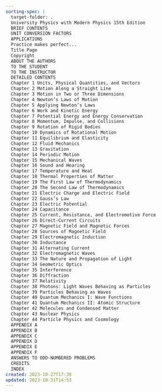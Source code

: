 ```yaml
---
sorting-spec: |
  target-folder: .
  University Physics with Modern Physics 15th Edition
  BRIEF CONTENTS
  UNIT CONVERSION FACTORS
  APPLICATIONS
  Practice makes perfect...
  Title Page
  Copyright
  ABOUT THE AUTHORS
  TO THE STUDENT
  TO THE INSTRUCTOR
  DETAILED CONTENTS
  Chapter 1 Units, Physical Quantities, and Vectors
  Chapter 2 Motion Along a Straight Line
  Chapter 3 Motion in Two or Three Dimensions
  Chapter 4 Newton’s Laws of Motion
  Chapter 5 Applying Newton’s Laws
  Chapter 6 Work and Kinetic Energy
  Chapter 7 Potential Energy and Energy Conservation
  Chapter 8 Momentum, Impulse, and Collisions
  Chapter 9 Rotation of Rigid Bodies
  Chapter 10 Dynamics of Rotational Motion
  Chapter 11 Equilibrium and Elasticity
  Chapter 12 Fluid Mechanics
  Chapter 13 Gravitation
  Chapter 14 Periodic Motion
  Chapter 15 Mechanical Waves
  Chapter 16 Sound and Hearing
  Chapter 17 Temperature and Heat
  Chapter 18 Thermal Properties of Matter
  Chapter 19 The First Law of Thermodynamics
  Chapter 20 The Second Law of Thermodynamics
  Chapter 21 Electric Charge and Electric Field
  Chapter 22 Gauss’s Law
  Chapter 23 Electric Potential
  Chapter 24 Capacitance
  Chapter 25 Current, Resistance, and Electromotive Force
  Chapter 26 Direct-Current Circuits
  Chapter 27 Magnetic Field and Magnetic Forces
  Chapter 28 Sources of Magnetic Field
  Chapter 29 Electromagnetic Induction
  Chapter 30 Inductance
  Chapter 31 Alternating Current
  Chapter 32 Electromagnetic Waves
  Chapter 33 The Nature and Propagation of Light
  Chapter 34 Geometric Optics
  Chapter 35 Interference
  Chapter 36 Diffraction
  Chapter 37 Relativity
  Chapter 38 Photons꞉ Light Waves Behaving as Particles
  Chapter 39 Particles Behaving as Waves
  Chapter 40 Quantum Mechanics I꞉ Wave Functions
  Chapter 41 Quantum Mechanics II꞉ Atomic Structure
  Chapter 42 Molecules and Condensed Matter
  Chapter 43 Nuclear Physics
  Chapter 44 Particle Physics and Cosmology
  APPENDIX A
  APPENDIX B
  APPENDIX C
  APPENDIX D
  APPENDIX E
  APPENDIX F
  ANSWERS TO ODD-NUMBERED PROBLEMS
  CREDITS
  INDEX
created: 2023-10-27T17:38
updated: 2023-10-31T14:53
---
```




